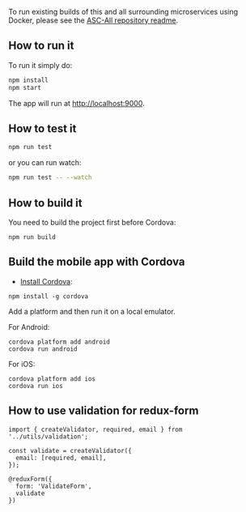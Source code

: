 To run existing builds of this and all surrounding microservices using Docker, please see the [ASC-All repository readme](https://xsc.visualstudio.com/ASC/_git/ASC-All?path=%2FREADME.md&version=GBmaster&_a=contents).

## How to run it

To run it simply do:

```bash
npm install
npm start
```

The app will run at [http://localhost:9000](http://localhost:9000).

## How to test it

```bash
npm run test
```

or you can run watch:

```bash
npm run test -- --watch
```

## How to build it

You need to build the project first before Cordova:

```
npm run build
```

## Build the mobile app with Cordova

- [Install Cordova](https://cordova.apache.org/docs/en/latest/guide/cli/index.html#installing-the-cordova-cli):

```
npm install -g cordova
```

Add a platform and then run it on a local emulator.

For Android:

```
cordova platform add android
cordova run android
```

For iOS:

```
cordova platform add ios
cordova run ios
```

## How to use validation for redux-form

```
import { createValidator, required, email } from '../utils/validation';

const validate = createValidator({
  email: [required, email],
});

@reduxForm({
  form: 'ValidateForm',
  validate
})
```
